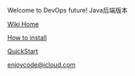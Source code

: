 Welcome to DevOps future! 
Java后端版本

[Wiki Home](https://github.com/enjoycode/appbox.deploy/wiki)

[How to install](https://github.com/enjoycode/appbox.deploy/wiki/Install)

[QuickStart](https://github.com/enjoycode/appbox.deploy/wiki/QuickStart)

enjoycode@icloud.com
